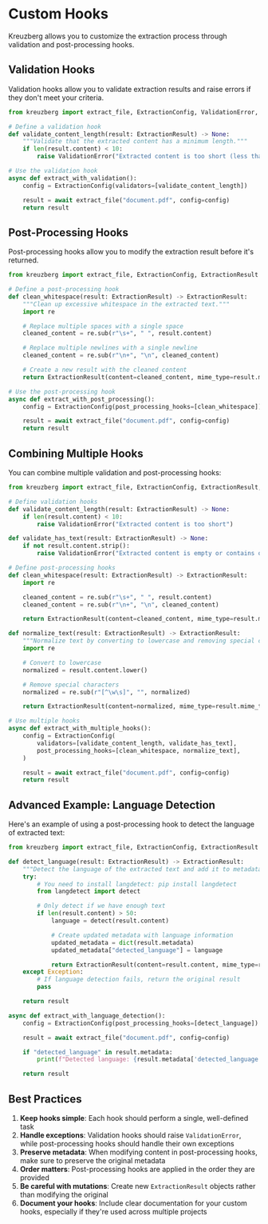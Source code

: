 # Custom Hooks

Kreuzberg allows you to customize the extraction process through validation and post-processing hooks.

## Validation Hooks

Validation hooks allow you to validate extraction results and raise errors if they don't meet your criteria.

```python
from kreuzberg import extract_file, ExtractionConfig, ValidationError, ExtractionResult

# Define a validation hook
def validate_content_length(result: ExtractionResult) -> None:
    """Validate that the extracted content has a minimum length."""
    if len(result.content) < 10:
        raise ValidationError("Extracted content is too short (less than 10 characters)")

# Use the validation hook
async def extract_with_validation():
    config = ExtractionConfig(validators=[validate_content_length])

    result = await extract_file("document.pdf", config=config)
    return result
```

## Post-Processing Hooks

Post-processing hooks allow you to modify the extraction result before it's returned.

```python
from kreuzberg import extract_file, ExtractionConfig, ExtractionResult

# Define a post-processing hook
def clean_whitespace(result: ExtractionResult) -> ExtractionResult:
    """Clean up excessive whitespace in the extracted text."""
    import re

    # Replace multiple spaces with a single space
    cleaned_content = re.sub(r"\s+", " ", result.content)

    # Replace multiple newlines with a single newline
    cleaned_content = re.sub(r"\n+", "\n", cleaned_content)

    # Create a new result with the cleaned content
    return ExtractionResult(content=cleaned_content, mime_type=result.mime_type, metadata=result.metadata)

# Use the post-processing hook
async def extract_with_post_processing():
    config = ExtractionConfig(post_processing_hooks=[clean_whitespace])

    result = await extract_file("document.pdf", config=config)
    return result
```

## Combining Multiple Hooks

You can combine multiple validation and post-processing hooks:

```python
from kreuzberg import extract_file, ExtractionConfig, ExtractionResult, ValidationError

# Define validation hooks
def validate_content_length(result: ExtractionResult) -> None:
    if len(result.content) < 10:
        raise ValidationError("Extracted content is too short")

def validate_has_text(result: ExtractionResult) -> None:
    if not result.content.strip():
        raise ValidationError("Extracted content is empty or contains only whitespace")

# Define post-processing hooks
def clean_whitespace(result: ExtractionResult) -> ExtractionResult:
    import re

    cleaned_content = re.sub(r"\s+", " ", result.content)
    cleaned_content = re.sub(r"\n+", "\n", cleaned_content)

    return ExtractionResult(content=cleaned_content, mime_type=result.mime_type, metadata=result.metadata)

def normalize_text(result: ExtractionResult) -> ExtractionResult:
    """Normalize text by converting to lowercase and removing special characters."""
    import re

    # Convert to lowercase
    normalized = result.content.lower()

    # Remove special characters
    normalized = re.sub(r"[^\w\s]", "", normalized)

    return ExtractionResult(content=normalized, mime_type=result.mime_type, metadata=result.metadata)

# Use multiple hooks
async def extract_with_multiple_hooks():
    config = ExtractionConfig(
        validators=[validate_content_length, validate_has_text],
        post_processing_hooks=[clean_whitespace, normalize_text],
    )

    result = await extract_file("document.pdf", config=config)
    return result
```

## Advanced Example: Language Detection

Here's an example of using a post-processing hook to detect the language of extracted text:

```python
from kreuzberg import extract_file, ExtractionConfig, ExtractionResult

def detect_language(result: ExtractionResult) -> ExtractionResult:
    """Detect the language of the extracted text and add it to metadata."""
    try:
        # You need to install langdetect: pip install langdetect
        from langdetect import detect

        # Only detect if we have enough text
        if len(result.content) > 50:
            language = detect(result.content)

            # Create updated metadata with language information
            updated_metadata = dict(result.metadata)
            updated_metadata["detected_language"] = language

            return ExtractionResult(content=result.content, mime_type=result.mime_type, metadata=updated_metadata)
    except Exception:
        # If language detection fails, return the original result
        pass

    return result

async def extract_with_language_detection():
    config = ExtractionConfig(post_processing_hooks=[detect_language])

    result = await extract_file("document.pdf", config=config)

    if "detected_language" in result.metadata:
        print(f"Detected language: {result.metadata['detected_language']}")

    return result
```

## Best Practices

1. **Keep hooks simple**: Each hook should perform a single, well-defined task
1. **Handle exceptions**: Validation hooks should raise `ValidationError`, while post-processing hooks should handle their own exceptions
1. **Preserve metadata**: When modifying content in post-processing hooks, make sure to preserve the original metadata
1. **Order matters**: Post-processing hooks are applied in the order they are provided
1. **Be careful with mutations**: Create new `ExtractionResult` objects rather than modifying the original
1. **Document your hooks**: Include clear documentation for your custom hooks, especially if they're used across multiple projects
